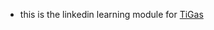 
- this is the linkedin learning module for [TiGas](https://www.linkedin.com/learning/paths/topsoe-learning-tigas-product-understanding?shareId=4535db5d-6080-4235-b49e-aaa9556946f2&accountId=112802842&u=112802842&success=true&authUUID=tpDrv0AXQ9%2B0ueNqep1Lcw%3D%3D)
